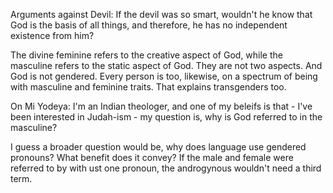 
Arguments against Devil: If the devil was so smart, wouldn't he know that God is the basis of all things, and therefore, he has no independent existence from him?

The divine feminine refers to the creative aspect of God, while the masculine refers to the static aspect of God.
They are not two aspects. And God is not gendered.
Every person is too, likewise, on a spectrum of being with masculine and feminine traits.
That explains transgenders too.

On Mi Yodeya:
I'm an Indian theologer, and one of my beleifs is that - I've been interested in Judah-ism - my question is, why is God referred to in the masculine?

I guess a broader question would be, why does language use gendered pronouns? What benefit does it convey?
If the male and female were referred to by with ust one pronoun, the androgynous wouldn't need a third term.